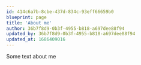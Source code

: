 ```yaml
---
id: 414c6a7b-8cbe-437d-834c-93eff66659b0
blueprint: page
title: 'About me'
author: 36b7f8d9-0b3f-4955-b818-a697dee88f94
updated_by: 36b7f8d9-0b3f-4955-b818-a697dee88f94
updated_at: 1686409016
---
```

Some text about me